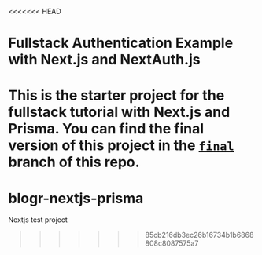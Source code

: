 <<<<<<< HEAD
# Fullstack Authentication Example with Next.js and NextAuth.js

This is the starter project for the fullstack tutorial with Next.js and Prisma. You can find the final version of this project in the [`final`](https://github.com/prisma/blogr-nextjs-prisma/tree/final) branch of this repo.
=======
# blogr-nextjs-prisma
Nextjs test project
>>>>>>> 85cb216db3ec26b16734b1b6868808c8087575a7
